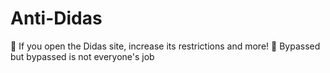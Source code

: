 # Anti-Didas
📌 If you open the Didas site, increase its restrictions and more!  📌 Bypassed but bypassed is not everyone's job
